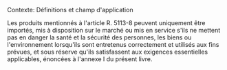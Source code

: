 Contexte: Définitions et champ d'application

Les produits mentionnés à l'article R. 5113-8 peuvent uniquement être importés, mis à disposition sur le marché ou mis en service s'ils ne mettent pas en danger la santé et la sécurité des personnes, les biens ou l'environnement lorsqu'ils sont entretenus correctement et utilisés aux fins prévues, et sous réserve qu'ils satisfassent aux exigences essentielles applicables, énoncées à l'annexe I du présent livre.